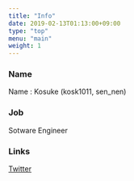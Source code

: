 ```yaml
---
title: "Info"
date: 2019-02-13T01:13:00+09:00
type: "top"
menu: "main"
weight: 1
---
```


### Name
Name : Kosuke (kosk1011, sen_nen)

### Job
Sotware Engineer

### Links
[Twitter](https://twitter.com/sen_nen)
